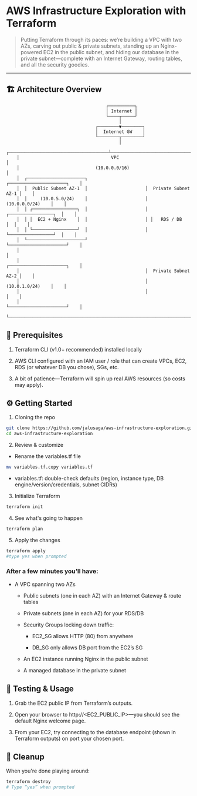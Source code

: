 # AWS Infrastructure Exploration with Terraform

> Putting Terraform through its paces: we’re building a VPC with two AZs, carving out public & private subnets, standing up an Nginx-powered EC2 in the public subnet, and hiding our database in the private subnet—complete with an Internet Gateway, routing tables, and all the security goodies.

---

## 🏗️ Architecture Overview

```text
                                      ┌──────────┐
                                      │ Internet │
                                      └────┬─────┘
                                           │
                                  ┌────────▼────────┐
                                  │  Internet GW    │
                                  └────────┬────────┘
                                           │
    ┌──────────────────────────────────────┴─────────────────────────────────────┐
    │                                   VPC                                      │
    │                             (10.0.0.0/16)                                  │
    │  ┌──────────────────────┐                      ┌──────────────────────┐    │
    │  │  Public Subnet AZ-1  │                      │  Private Subnet AZ-1 │    │
    │  │     (10.0.5.0/24)    │                      │     (10.0.0.0/24)    │    │
    │  │ ┌─────────────────┐  │                      │ ┌─────────────────┐  │    │
    │  │ │  EC2 + Nginx    │  │                      │ │   RDS / DB      │  │    │
    │  │ └─────────────────┘  │                      │ └─────────────────┘  │    │
    │  └──────────────────────┘                      └──────────────────────┘    │
    │                                                                            │
    │                                                ┌──────────────────────┐    │
    │                                                │  Private Subnet AZ-2 │    │
    │                                                │     (10.0.1.0/24)    │    │
    │                                                │                      │    │
    │                                                └──────────────────────┘    │
    └────────────────────────────────────────────────────────────────────────────┘
```

## 🔌 Prerequisites

1. Terraform CLI (v1.0+ recommended) installed locally

2. AWS CLI configured with an IAM user / role that can create VPCs, EC2, RDS (or whatever DB you chose), SGs, etc.

3. A bit of patience—Terraform will spin up real AWS resources (so costs may apply).

## ⚙️ Getting Started

1. Cloning the repo

```bash
git clone https://github.com/jalusaga/aws-infrastructure-exploration.git
cd aws-infrastructure-exploration
```

2. Review & customize

- Rename the variables.tf file

```bash
mv variables.tf.copy variables.tf
```

- variables.tf: double-check defaults (region, instance type, DB engine/version/credentials, subnet CIDRs)

3. Initialize Terraform

```bash
terraform init
```

4. See what's going to happen

```bash
terraform plan
```

5. Apply the changes

```bash
terraform apply
#type yes when prompted
```

### After a few minutes you’ll have:

- A VPC spanning two AZs

  - Public subnets (one in each AZ) with an Internet Gateway & route tables

  - Private subnets (one in each AZ) for your RDS/DB

  - Security Groups locking down traffic:

    - EC2_SG allows HTTP (80) from anywhere

    - DB_SG only allows DB port from the EC2’s SG

  - An EC2 instance running Nginx in the public subnet

  - A managed database in the private subnet

## 🚀 Testing & Usage

1. Grab the EC2 public IP from Terraform’s outputs.

2. Open your browser to http://<EC2_PUBLIC_IP>—you should see the default Nginx welcome page.

3. From your EC2, try connecting to the database endpoint (shown in Terraform outputs) on port your chosen port.

## 🧹 Cleanup

When you're done playing around:

```bash
terraform destroy
# Type “yes” when prompted
```
